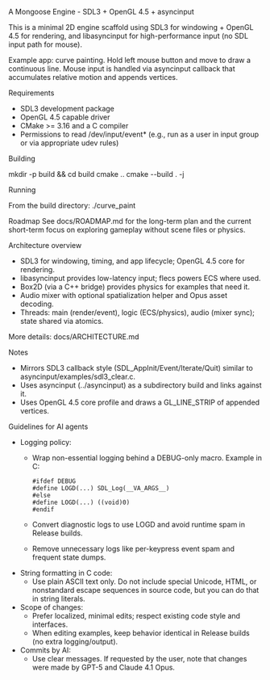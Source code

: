 A Mongoose Engine - SDL3 + OpenGL 4.5 + asyncinput

This is a minimal 2D engine scaffold using SDL3 for windowing + OpenGL 4.5 for rendering, and libasyncinput for high-performance input (no SDL input path for mouse).

Example app: curve painting. Hold left mouse button and move to draw a continuous line. Mouse input is handled via asyncinput callback that accumulates relative motion and appends vertices.

Requirements
- SDL3 development package
- OpenGL 4.5 capable driver
- CMake >= 3.16 and a C compiler
- Permissions to read /dev/input/event* (e.g., run as a user in input group or via appropriate udev rules)

Building

mkdir -p build && cd build
cmake ..
cmake --build . -j

Running

From the build directory:
./curve_paint

Roadmap
See docs/ROADMAP.md for the long-term plan and the current short-term focus on exploring gameplay without scene files or physics.

Architecture overview
- SDL3 for windowing, timing, and app lifecycle; OpenGL 4.5 core for rendering.
- libasyncinput provides low-latency input; flecs powers ECS where used.
- Box2D (via a C++ bridge) provides physics for examples that need it.
- Audio mixer with optional spatialization helper and Opus asset decoding.
- Threads: main (render/event), logic (ECS/physics), audio (mixer sync); state shared via atomics.

More details: docs/ARCHITECTURE.md

Notes
- Mirrors SDL3 callback style (SDL_AppInit/Event/Iterate/Quit) similar to asyncinput/examples/sdl3_clear.c.
- Uses asyncinput (../asyncinput) as a subdirectory build and links against it.
- Uses OpenGL 4.5 core profile and draws a GL_LINE_STRIP of appended vertices.

Guidelines for AI agents

- Logging policy:
  - Wrap non-essential logging behind a DEBUG-only macro. Example in C:
    
        #ifdef DEBUG
        #define LOGD(...) SDL_Log(__VA_ARGS__)
        #else
        #define LOGD(...) ((void)0)
        #endif
    
  - Convert diagnostic logs to use LOGD and avoid runtime spam in Release builds.
  - Remove unnecessary logs like per-keypress event spam and frequent state dumps.
- String formatting in C code:
  - Use plain ASCII text only. Do not include special Unicode, HTML, or nonstandard escape sequences in source code, but you can do that in string literals.
- Scope of changes:
  - Prefer localized, minimal edits; respect existing code style and interfaces.
  - When editing examples, keep behavior identical in Release builds (no extra logging/output).
- Commits by AI:
  - Use clear messages. If requested by the user, note that changes were made by GPT-5 and Claude 4.1 Opus.
